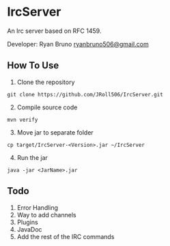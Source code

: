 # IrcServer
An Irc server based on RFC 1459. 

Developer: Ryan Bruno <ryanbruno506@gmail.com>
## How To Use
1. Clone the repository
```
git clone https://github.com/JRoll506/IrcServer.git
```
2. Compile source code 
```
mvn verify
```
3. Move jar to separate folder
```
cp target/IrcServer-<Version>.jar ~/IrcServer
```
4. Run the jar
```
java -jar <JarName>.jar
```
## Todo
1. Error Handling
2. Way to add channels
3. Plugins
4. JavaDoc
5. Add the rest of the IRC commands

